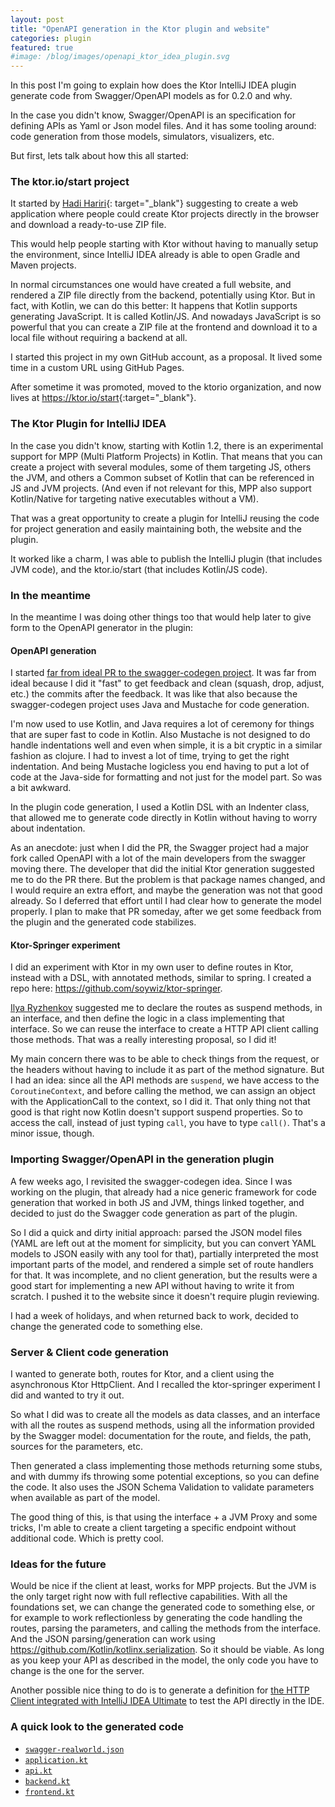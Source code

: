 ```yaml
---
layout: post
title: "OpenAPI generation in the Ktor plugin and website"
categories: plugin
featured: true
#image: /blog/images/openapi_ktor_idea_plugin.svg
---
```


In this post I'm going to explain how does the Ktor IntelliJ IDEA plugin generate code from Swagger/OpenAPI models
as for 0.2.0 and why.

In the case you didn't know, Swagger/OpenAPI is an specification for defining APIs as Yaml or Json model files.
And it has some tooling around: code generation from those models, simulators, visualizers, etc.

But first, lets talk about how this all started:

### The ktor.io/start project

It started by [Hadi Hariri](https://hadihariri.com/){: target="_blank"} suggesting to create a web application
where people could create Ktor projects directly in the browser and download a ready-to-use ZIP file.

This would help people starting with Ktor without having to manually setup the environment, since IntelliJ IDEA
already is able to open Gradle and Maven projects.

In normal circumstances one would have created a full website, and rendered a ZIP file
directly from the backend, potentially using Ktor. But in fact, with Kotlin, we can do this better:
It happens that Kotlin supports generating JavaScript. It is called Kotlin/JS. And nowadays JavaScript
is so powerful that you can create a ZIP file at the frontend and download it to a local file without
requiring a backend at all.

I started this project in my own GitHub account, as a proposal. It lived some time in a custom URL
using GitHub Pages.

After sometime it was promoted, moved to the ktorio organization, and now lives at <https://ktor.io/start>{:target="_blank"}.

### The Ktor Plugin for IntelliJ IDEA

In the case you didn't know, starting with Kotlin 1.2, there is an experimental support for MPP (Multi Platform Projects)
in Kotlin. That means that you can create a project with several modules, some of them targeting JS, others the JVM,
and others a Common subset of Kotlin that can be referenced in JS and JVM projects. (And even if not relevant for this,
MPP also support Kotlin/Native for targeting native executables without a VM).

That was a great opportunity to create a plugin for IntelliJ reusing the code for project generation and easily
maintaining both, the website and the plugin.

It worked like a charm, I was able to publish the IntelliJ plugin (that includes JVM code), and the ktor.io/start
(that includes Kotlin/JS code).

### In the meantime

In the meantime I was doing other things too that would help later to give form to the OpenAPI generator in the plugin:

#### OpenAPI generation

I started [far from ideal PR to the swagger-codegen project](https://github.com/swagger-api/swagger-codegen/pull/8092).
It was far from ideal because I did it "fast" to get feedback and clean (squash, drop, adjust, etc.) the commits after the feedback.
It was like that also because the swagger-codegen project uses Java and Mustache for code generation.

I'm now used to use Kotlin, and Java requires a lot of ceremony for things that are super fast to code in Kotlin.
Also Mustache is not designed to do handle indentations well and even when simple, it is a bit cryptic in a similar
fashion as clojure. I had to invest a lot of time, trying to get the right indentation. And being Mustache logicless
you end having to put a lot of code at the Java-side for formatting and not just for the model part. So was a bit awkward. 

In the plugin code generation, I used a Kotlin DSL with an Indenter class, that allowed me to generate code directly in
Kotlin without having to worry about indentation.

As an anecdote: just when I did the PR, the Swagger project had a major fork called OpenAPI with a lot of the main
developers from the swagger moving there. The developer that did the initial Ktor generation suggested me to do the
PR there. But the problem is that package names changed, and I would require an extra effort, and maybe the generation
was not that good already. So I deferred that effort until I had clear how to generate the model properly.
I plan to make that PR someday, after we get some feedback from the plugin and the generated code stabilizes.

#### Ktor-Springer experiment

I did an experiment with Ktor in my own user to define routes in Ktor, instead with a DSL, with annotated methods,
similar to spring. I created a repo here: <https://github.com/soywiz/ktor-springer>.

[Ilya Ryzhenkov](https://github.com/orangy) suggested me to declare the routes as suspend methods, in an interface,
and then define the logic in a class implementing that interface. So we can reuse the interface to create a HTTP API
client calling those methods. That was a really interesting proposal, so I did it!

My main concern there was to be able to check things from the request, or the headers without having to include
it as part of the method signature. But I had an idea: since all the API methods are `suspend`, we have access
to the `CoroutineContext`, and before calling the method, we can assign an object with the ApplicationCall to the
context, so I did it. That only thing not that good is that right now Kotlin doesn't support suspend properties.
So to access the call, instead of just typing `call`, you have to type `call()`. That's a minor issue, though.

### Importing Swagger/OpenAPI in the generation plugin

A few weeks ago, I revisited the swagger-codegen idea. Since I was working on the plugin,
that already had a nice generic framework for code generation that worked in both JS and JVM,
things linked together, and decided to just do the Swagger code generation as part of the plugin.

So I did a quick and dirty initial approach: parsed the JSON model files (YAML are left out at the moment for simplicity,
but you can convert YAML models to JSON easily with any tool for that), partially interpreted the most important parts
of the model, and rendered a simple set of route handlers for that.
It was incomplete, and no client generation, but the results were a good start for implementing a new API without
having to write it from scratch. I pushed it to the website since it doesn't require plugin reviewing.

I had a week of holidays, and when returned back to work, decided to change the generated code to something else.

### Server & Client code generation

I wanted to generate both, routes for Ktor, and a client using the asynchronous Ktor HttpClient. And I recalled the
ktor-springer experiment I did and wanted to try it out.

So what I did was to create all the models as data classes, and an interface with all the routes as suspend methods,
using all the information provided by the Swagger model: documentation for the route, and fields, the path, sources
for the parameters, etc.

Then generated a class implementing those methods returning some stubs, and with dummy ifs throwing some potential
exceptions, so you can define the code. It also uses the JSON Schema Validation to validate parameters when available
as part of the model.

The good thing of this, is that using the interface + a JVM Proxy and some tricks, I'm able to create a client
targeting a specific endpoint without additional code. Which is pretty cool.
 
### Ideas for the future

Would be nice if the client at least, works for MPP projects. But the JVM is the only target right now with full reflective capabilities.
With all the foundations set, we can change the generated code to something else, or for example to work
reflectionless by generating the code handling the routes, parsing the parameters, and calling the methods from the interface.
And the JSON parsing/generation can work using <https://github.com/Kotlin/kotlinx.serialization>. So it should be viable.
As long as you keep your API as described in the model, the only code you have to change is the one for the server. 

Another possible nice thing to do is to generate a definition for [the HTTP Client integrated with IntelliJ IDEA Ultimate](http://ktor.io/quickstart/guides/api.html#first-request-intellij)
to test the API directly in the IDE.

### A quick look to the generated code

<!--
<ul class="nav nav-tabs">
  <li class="nav-item">
    <a class="nav-link active" data-toggle="tab" href="#home"><code>swagger-realworld.json</code></a>
  </li>
  <li class="nav-item">
    <a class="nav-link" data-toggle="tab" href="#profile"><code>application.kt</code></a>
  </li>
  <li class="nav-item">
    <a class="nav-link" data-toggle="tab" href="#contact"><code>interface.kt</code></a>
  </li>
  <li class="nav-item">
    <a class="nav-link" data-toggle="tab" href="#"><code>server.kt</code></a>
  </li>
  <li class="nav-item">
    <a class="nav-link" data-toggle="tab" href="#"><code>client.kt</code></a>
  </li>
</ul>
<div class="tab-content" id="myTabContent">
  <div class="tab-pane fade show active" id="home" role="tabpanel" aria-labelledby="home-tab">
  </div>
  <div class="tab-pane fade" id="profile" role="tabpanel" aria-labelledby="profile-tab">...</div>
  <div class="tab-pane fade" id="contact" role="tabpanel" aria-labelledby="contact-tab">...</div>
</div>
-->

<ul class="nav nav-tabs" id="myTab" role="tablist">
  <li class="nav-item">
    <a class="nav-link active" id="swagger-realworld-json-tab" data-toggle="tab" href="#swagger-realworld-json" role="tab" aria-controls="swagger-realworld-json" aria-selected="true"><code>swagger-realworld.json</code></a>
  </li>
  <li class="nav-item">
    <a class="nav-link" id="application-kt-tab" data-toggle="tab" href="#application-kt" role="tab" aria-controls="application-kt" aria-selected="false"><code>application.kt</code></a>
  </li>
  <li class="nav-item">
    <a class="nav-link" id="api-kt-tab" data-toggle="tab" href="#api-kt" role="tab" aria-controls="api-kt" aria-selected="false"><code>api.kt</code></a>
  </li>
  <li class="nav-item">
    <a class="nav-link" id="backend-kt-tab" data-toggle="tab" href="#backend-kt" role="tab" aria-controls="backend-kt" aria-selected="false"><code>backend.kt</code></a>
  </li>
  <li class="nav-item">
    <a class="nav-link" id="frontend-kt-tab" data-toggle="tab" href="#frontend-kt" role="tab" aria-controls="frontend-kt" aria-selected="false"><code>frontend.kt</code></a>
  </li>
</ul>
<div class="tab-content" id="myTabContent">
  <div class="tab-pane fade show active" id="swagger-realworld-json" role="tabpanel" aria-labelledby="swagger-realworld-json-tab">
    <div class="code-snippet" data-src="{{ '/blog/samples/openapi/swagger.json' }}" data-lang="json"></div>
  </div>
  <div class="tab-pane fade show" id="application-kt" role="tabpanel" aria-labelledby="application-kt-tab">
    <div class="code-snippet" data-src="{{ '/blog/samples/openapi/application.kt' }}" data-lang="kotlin"></div>
  </div>
  <div class="tab-pane fade show" id="api-kt" role="tabpanel" aria-labelledby="api-kt-tab">
    <div class="code-snippet" data-src="{{ '/blog/samples/openapi/swagger-api.kt' }}" data-lang="kotlin"></div>
  </div>
  <div class="tab-pane fade show" id="backend-kt" role="tabpanel" aria-labelledby="backend-kt-tab">
    <div class="code-snippet" data-src="{{ '/blog/samples/openapi/swagger-backend.kt' }}" data-lang="kotlin"></div>
  </div>
  <div class="tab-pane fade show" id="frontend-kt" role="tabpanel" aria-labelledby="frontend-kt-tab">
    <div class="code-snippet" data-src="{{ '/blog/samples/openapi/swagger-frontend.kt' }}" data-lang="kotlin"></div>
  </div>
</div>
